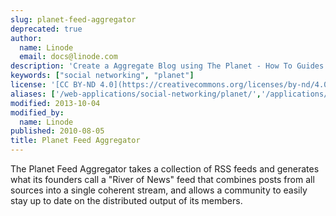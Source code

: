 ```yaml
---
slug: planet-feed-aggregator
deprecated: true
author:
  name: Linode
  email: docs@linode.com
description: 'Create a Aggregate Blog using The Planet - How To Guides | Linode '
keywords: ["social networking", "planet"]
license: '[CC BY-ND 4.0](https://creativecommons.org/licenses/by-nd/4.0)'
aliases: ['/web-applications/social-networking/planet/','/applications/social-networking/planet-feed-aggregator/']
modified: 2013-10-04
modified_by:
  name: Linode
published: 2010-08-05
title: Planet Feed Aggregator
---
```




The Planet Feed Aggregator takes a collection of RSS feeds and generates what its founders call a "River of News" feed that combines posts from all sources into a single coherent stream, and allows a community to easily stay up to date on the distributed output of its members.



